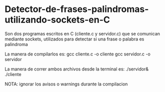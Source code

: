 # Detector-de-frases-palindromas-utilizando-sockets-en-C
Son dos programas escritos en C (cliente.c y servidor.c) que se comunican mediante sockets, utilizados para detectar si una frase o palabra es palindroma

La manera de compilarlos es:
gcc cliente.c -o cliente
gcc servidor.c -o servidor

La manera de correr ambos archivos desde la terminal es:
./servidor&
./cliente

NOTA: ignorar los avisos o warnings durante la compilacion
